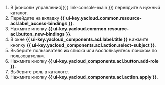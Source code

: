 1. В [консоли управления]({{ link-console-main }}) перейдите в нужный каталог.
1. Перейдите на вкладку **{{ ui-key.yacloud.common.resource-acl.label_access-bindings }}**.
1. Нажмите кнопку **{{ ui-key.yacloud.common.resource-acl.button_new-bindings }}**.
1. В окне **{{ ui-key.yacloud_components.acl.label.title }}** нажмите кнопку **{{ ui-key.yacloud_components.acl.action.select-subject }}**.
1. Выберите пользователя из списка или воспользуйтесь поиском по пользователям.
1. Нажмите кнопку **{{ ui-key.yacloud_components.acl.button.add-role }}**.
1. Выберите роль в каталоге.
1. Нажмите кнопку **{{ ui-key.yacloud_components.acl.action.apply }}**.